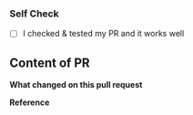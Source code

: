 ### Self Check

- [ ] I checked & tested my PR and it works well

## Content of PR

**What changed on this pull request**

**Reference**
